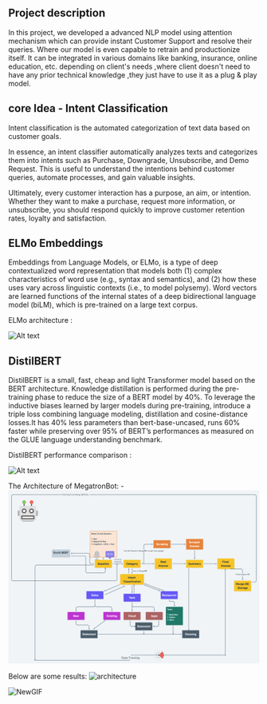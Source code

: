 ##  Project description

In this project, we developed a advanced NLP model using attention mechanism  which can provide instant Customer Support and resolve their queries. Where our model is even capable to retrain and productionize itself. It can be integrated in various domains like banking, insurance, online education, etc. depending on client's needs ,where client doesn't need to have any prior technical knowledge ,they just have to use it as a plug & play model. 

##  core Idea - Intent Classification

Intent classification is the automated categorization of text data based on customer goals.

In essence, an intent classifier automatically analyzes texts and categorizes them into intents such as Purchase, Downgrade, Unsubscribe, and Demo Request. This is useful to understand the intentions behind customer queries, automate processes, and gain valuable insights.

Ultimately, every customer interaction has a purpose, an aim, or intention. Whether they want to make a purchase, request more information, or unsubscribe, you should respond quickly to improve customer retention rates, loyalty and satisfaction.

##  ELMo Embeddings 

Embeddings from Language Models, or ELMo, is a type of deep contextualized word representation that models both (1) complex characteristics of word use (e.g., syntax and semantics), and (2) how these uses vary across linguistic contexts (i.e., to model polysemy). Word vectors are learned functions of the internal states of a deep bidirectional language model (biLM), which is pre-trained on a large text corpus.

ELMo architecture :

![Alt text](https://cdn.analyticsvidhya.com/wp-content/uploads/2019/03/output_YyJc8E.gif "ELMo architecture")

## DistilBERT

DistilBERT is a small, fast, cheap and light Transformer model based on the BERT architecture. Knowledge distillation is performed during the pre-training phase to reduce the size of a BERT model by 40%. To leverage the inductive biases learned by larger models during pre-training,  introduce a triple loss combining language modeling, distillation and cosine-distance losses.It has 40% less parameters than bert-base-uncased, runs 60% faster while preserving over 95% of BERT’s performances as measured on the GLUE language understanding benchmark.

DistilBERT performance comparison :

![Alt text](https://4.bp.blogspot.com/-v0xrp7eJRfM/Xr77DD85ObI/AAAAAAAADDY/KjIlWlFZExQA84VRDrMEMrB534euKAzlgCLcBGAsYHQ/s1600/NLP%2Bmodels.png "BERT variants performance comparision")
  
The Architecture of MegatronBot: -
![Alt Text](architecture.png)

Below are some results: 
![architecture](https://user-images.githubusercontent.com/108948595/219875511-28f09d6c-5546-4407-883b-78967947c597.png)

![NewGIF](https://user-images.githubusercontent.com/108948595/219875683-76230189-7da5-4087-9d29-40e459e38a85.gif)

